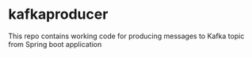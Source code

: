 # kafkaproducer
This repo contains working code for producing messages to Kafka topic from Spring boot application
